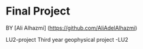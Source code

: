 # Final Project

BY [Ali Alhazmi] (https://github.com/AliAdelAlhazmi)

 LU2-project
Third year geophysical project -LU2
